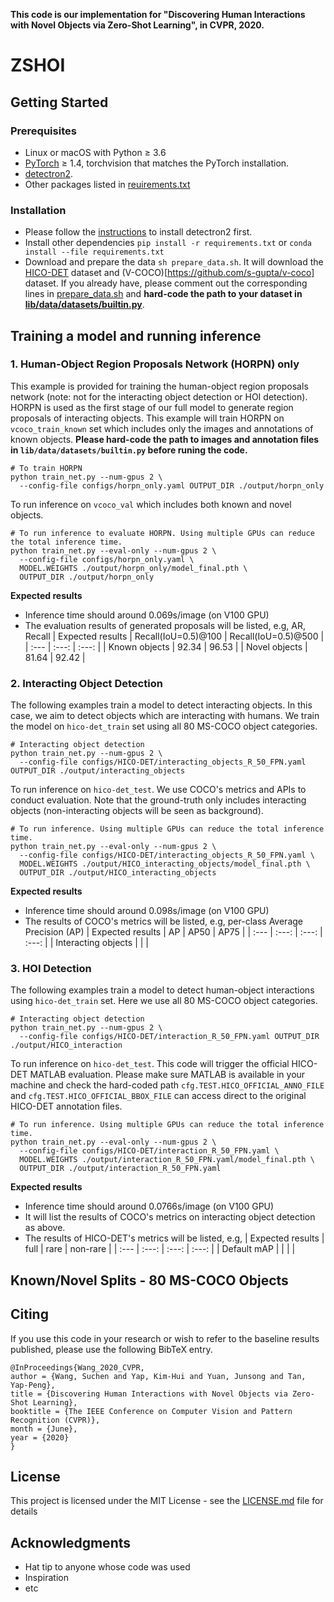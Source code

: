 **This code is our implementation for "Discovering Human Interactions with Novel Objects via Zero-Shot Learning", in CVPR, 2020.**
# ZSHOI

## Getting Started

### Prerequisites

- Linux or macOS with Python ≥ 3.6
- [PyTorch](https://pytorch.org) ≥ 1.4, torchvision that matches the PyTorch installation.
- [detectron2](https://github.com/facebookresearch/detectron2).
- Other packages listed in [reuirements.txt](./requirements.txt)

### Installation

- Please follow the [instructions](https://github.com/facebookresearch/detectron2/blob/master/INSTALL.md) to install detectron2 first.
- Install other dependencies `pip install -r requirements.txt` or `conda install --file requirements.txt`
- Download and prepare the data `sh prepare_data.sh`. It will download the [HICO-DET](http://www-personal.umich.edu/~ywchao/hico/) dataset and (V-COCO)[https://github.com/s-gupta/v-coco] dataset. If you already have, please comment out the corresponding lines in [prepare_data.sh](./prepare_data.sh) and **hard-code the path to your dataset in [lib/data/datasets/builtin.py](./lib/data/datasets/builtin.py)**.

## Training a model and running inference

### 1. Human-Object Region Proposals Network (HORPN) only
This example is provided for training the human-object region proposals network (note: not for the interacting object detection or HOI detection). HORPN is used as the first stage of our full model to generate region proposals of interacting objects. This example will train HORPN on `vcoco_train_known` set which includes only the images and annotations of known objects. **Please hard-code the path to images and annotation files in `lib/data/datasets/builtin.py` before runing the code.**

```
# To train HORPN
python train_net.py --num-gpus 2 \
  --config-file configs/horpn_only.yaml OUTPUT_DIR ./output/horpn_only
```

To run inference on `vcoco_val` which includes both known and novel objects.

```
# To run inference to evaluate HORPN. Using multiple GPUs can reduce the total inference time.
python train_net.py --eval-only --num-gpus 2 \
  --config-file configs/horpn_only.yaml \
  MODEL.WEIGHTS ./output/horpn_only/model_final.pth \
  OUTPUT_DIR ./output/horpn_only
```

**Expected results**
- Inference time should around 0.069s/image (on V100 GPU)
- The evaluation results of generated proposals will be listed, e.g, AR, Recall
    | Expected results | Recall(IoU=0.5)@100 | Recall(IoU=0.5)@500 |
    | :--- | :---: | :---: |
    | Known objects | 92.34 | 96.53 |
    | Novel objects | 81.64 | 92.42 |

### 2. Interacting Object Detection
The following examples train a model to detect interacting objects. In this case, we aim to detect objects which are interacting with humans. We train the model on `hico-det_train` set using all 80 MS-COCO object categories.

```
# Interacting object detection
python train_net.py --num-gpus 2 \
  --config-file configs/HICO-DET/interacting_objects_R_50_FPN.yaml OUTPUT_DIR ./output/interacting_objects
```

To run inference on `hico-det_test`. We use COCO's metrics and APIs to conduct evaluation. Note that the ground-truth only includes interacting objects (non-interacting objects will be seen as background).

```
# To run inference. Using multiple GPUs can reduce the total inference time.
python train_net.py --eval-only --num-gpus 2 \
  --config-file configs/HICO-DET/interacting_objects_R_50_FPN.yaml \
  MODEL.WEIGHTS ./output/HICO_interacting_objects/model_final.pth \
  OUTPUT_DIR ./output/HICO_interacting_objects
```

**Expected results**
- Inference time should around 0.098s/image (on V100 GPU)
- The results of COCO's metrics will be listed, e.g, per-class Average Precision (AP)
    | Expected results | AP | AP50 | AP75 |
    | :--- | :---: | :---: | :---: |
    | Interacting objects |  |  |

### 3. HOI Detection
The following examples train a model to detect human-object interactions using `hico-det_train` set. Here we use all 80 MS-COCO object categories.

```
# Interacting object detection
python train_net.py --num-gpus 2 \
  --config-file configs/HICO-DET/interaction_R_50_FPN.yaml OUTPUT_DIR ./output/HICO_interaction
```

To run inference on `hico-det_test`. This code will trigger the official HICO-DET MATLAB evaluation. Please make sure MATLAB is available in your machine and check the hard-coded path `cfg.TEST.HICO_OFFICIAL_ANNO_FILE` and `cfg.TEST.HICO_OFFICIAL_BBOX_FILE` can access direct to the original HICO-DET annotation files.

```
# To run inference. Using multiple GPUs can reduce the total inference time.
python train_net.py --eval-only --num-gpus 2 \
  --config-file configs/HICO-DET/interaction_R_50_FPN.yaml \
  MODEL.WEIGHTS ./output/interaction_R_50_FPN.yaml/model_final.pth \
  OUTPUT_DIR ./output/interaction_R_50_FPN.yaml
```

**Expected results**
- Inference time should around 0.0766s/image (on V100 GPU)
- It will list the results of COCO's metrics on interacting object detection as above.
- The results of HICO-DET's metrics will be listed, e.g,
    | Expected results |  full   |   rare   |  non-rare |
    | :--- | :---: | :---: | :---: |
    | Default mAP |  |  | |

## Known/Novel Splits - 80 MS-COCO Objects

## Citing
If you use this code in your research or wish to refer to the baseline results published, please use the following BibTeX entry.
```
@InProceedings{Wang_2020_CVPR,
author = {Wang, Suchen and Yap, Kim-Hui and Yuan, Junsong and Tan, Yap-Peng},
title = {Discovering Human Interactions with Novel Objects via Zero-Shot Learning},
booktitle = {The IEEE Conference on Computer Vision and Pattern Recognition (CVPR)},
month = {June},
year = {2020}
}
```

## License

This project is licensed under the MIT License - see the [LICENSE.md](LICENSE.md) file for details

## Acknowledgments

* Hat tip to anyone whose code was used
* Inspiration
* etc
